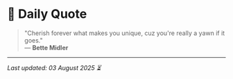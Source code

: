 # 📜 Daily Quote

> "Cherish forever what makes you unique, cuz you're really a yawn if it goes."  
> — **Bette Midler**

---

_Last updated: 03 August 2025 ⏳_
